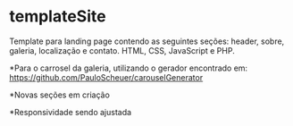 # templateSite
Template para landing page contendo as seguintes seções: header, sobre, galeria, localização e contato. HTML, CSS, JavaScript e PHP.

*Para o carrosel da galeria, utilizando o gerador encontrado em: https://github.com/PauloScheuer/carouselGenerator

*Novas seções em criação

*Responsividade sendo ajustada
